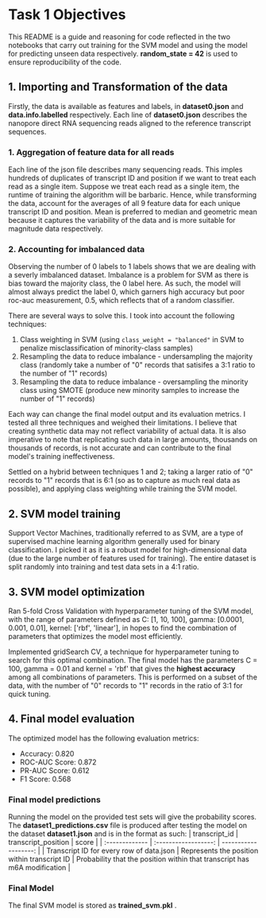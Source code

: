 # Task 1 Objectives 
This README is a guide and reasoning for code reflected in the two notebooks that carry out training for the SVM model and using the model for predicting unseen data respectively. **random_state = 42** is used to ensure reproducibility of the code.

## 1. Importing and Transformation of the data
Firstly, the data is available as features and labels, in **dataset0.json** and **data.info.labelled** respectively. Each line of **dataset0.json** describes the nanopore direct RNA sequencing reads aligned to the reference transcript sequences.

### 1. Aggregation of feature data for all reads
Each line of the json file describes many sequencing reads. This imples hundreds of duplicates of transcript ID and position if we want to treat each read as a single item. Suppose we treat each read as a single item, the runtime of training the algorithm will be barbaric. Hence, while transforming the data, account for the averages of all 9 feature data for each unique transcript ID and position. Mean is preferred to median and geometric mean because it captures the variability of the data and is more suitable for magnitude data respectively. 

### 2. Accounting for imbalanced data
Observing the number of 0 labels to 1 labels shows that we are dealing with a severly imbalanced dataset. Imbalance is a problem for SVM as there is bias toward the majority class, the 0 label here. As such, the model will almost always predict the label 0, which garners high accuracy but poor roc-auc measurement, 0.5, which reflects that of a random classifier.

There are several ways to solve this. I took into account the following techniques:
1. Class weighting in SVM (using `class_weight = "balanced"` in SVM to penalize misclassification of minority-class samples)
2. Resampling the data to reduce imbalance - undersampling the majority class (randomly take a number of "0" records that satisifes a 3:1 ratio to the number of "1" records)
3. Resampling the data to reduce imbalance - oversampling the minority class using SMOTE (produce new minority samples to increase the number of "1" records)

Each way can change the final model output and its evaluation metrics. I tested all three techniques and weighed their limitations. I believe that creating synthetic data may not reflect variability of actual data. It is also imperative to note that replicating such data in large amounts, thousands on thousands of records, is not accurate and can contribute to the final model's training ineffectiveness.

Settled on a hybrid between techniques 1 and 2; taking a larger ratio of "0" records to "1" records that is 6:1 (so as to capture as much real data as possible), and applying class weighting while training the SVM model.


## 2. SVM model training 
Support Vector Machines, traditionally referred to as SVM, are a type of supervised machine learning algorithm generally used for binary classification. I picked it as it is a robust model for high-dimensional data (due to the large number of features used for training). The entire dataset is split randomly into training and test data sets in a 4:1 ratio.

## 3. SVM model optimization
Ran 5-fold Cross Validation with hyperparameter tuning of the SVM model, with the range of parameters defined as C: [1, 10, 100], gamma: [0.0001, 0.001, 0.01], kernel: ['rbf', 'linear'], in hopes to find the combination of parameters that optimizes the model most efficiently. 

Implemented gridSearch CV, a technique for hyperparameter tuning to search for this optimal combination. The final model has the parameters C = 100, gamma = 0.01 and kernel = 'rbf' that gives the **highest accuracy** among all combinations of parameters. This is performed on a subset of the data, with the number of "0" records to "1" records in the ratio of 3:1 for quick tuning.

## 4. Final model evaluation
The optimized model has the following evaluation metrics:
- Accuracy: 0.820
- ROC-AUC Score: 0.872
- PR-AUC Score: 0.612
- F1 Score: 0.568

### Final model predictions
Running the model on the provided test sets will give the probability scores. The **dataset1_predictions.csv** file is produced after testing the model on the dataset **dataset1.json** and is in the format as such:
| transcript_id | transcript_position | score |
| :------------- | :------------------: | -------------------: |
| Transcript ID for every row of data.json | Represents the position within transcript ID | Probability that the position within that transcript has m6A modification |


### Final Model
The final SVM model is stored as **trained_svm.pkl** .
